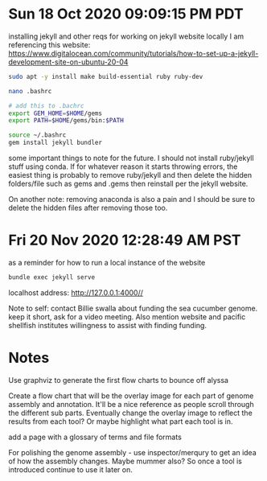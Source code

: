 # Sun 18 Oct 2020 09:09:15 PM PDT

installing jekyll and other reqs for working on jekyll website locally
I am referencing this website: https://www.digitalocean.com/community/tutorials/how-to-set-up-a-jekyll-development-site-on-ubuntu-20-04

```bash
sudo apt -y install make build-essential ruby ruby-dev

nano .bashrc

# add this to .bachrc
export GEM_HOME=$HOME/gems
export PATH=$HOME/gems/bin:$PATH

source ~/.bashrc
gem install jekyll bundler
```

some important things to note for the future. I should not install ruby/jekyll stuff using conda. If for whatever reason it starts throwing errors, the easiest thing is probably to remove ruby/jekyll and then delete the hidden folders/file such as gems and .gems then reinstall per the jekyll website.

On another note: removing anaconda is also a pain and I should be sure to delete the hidden files after removing those too. 


# Fri 20 Nov 2020 12:28:49 AM PST

as a reminder for how to run a local instance of the website
```bash
bundle exec jekyll serve
```

localhost address: http://127.0.0.1:4000//


Note to self: contact Billie swalla about funding the sea  cucumber genome. keep it short, ask for a video meeting. Also mention website and pacific shellfish institutes willingness to assist with finding funding. 


# Notes 

Use graphviz to generate the first flow charts to bounce off alyssa

Create a flow chart that will be the overlay image for each part of genome assembly and annotation. It'll be a nice reference as people scroll through the different sub parts. Eventually change the overlay image to reflect the results from each tool? Or maybe highlight what part each tool is in. 

add a page with a glossary of terms and file formats 

For polishing the genome assembly - use inspector/merqury to get an idea of how the assembly changes. Maybe mummer also? So once a tool is introduced continue to use it later on. 